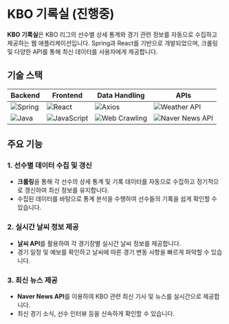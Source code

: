 # KBO 기록실 (진행중)

**KBO 기록실**은 KBO 리그의 선수별 상세 통계와 경기 관련 정보를 자동으로 수집하고 제공하는 웹 애플리케이션입니다. Spring과 React를 기반으로 개발되었으며, 크롤링 및 다양한 API를 통해 최신 데이터를 사용자에게 제공합니다.

## 기술 스택

| **Backend**     | **Frontend**    | **Data Handling** | **APIs**           |
|-----------------|-----------------|-------------------|--------------------|
| ![Spring](https://img.shields.io/badge/Spring-6DB33F?style=for-the-badge&logo=spring&logoColor=white) | ![React](https://img.shields.io/badge/React-61DAFB?style=for-the-badge&logo=react&logoColor=white) | ![Axios](https://img.shields.io/badge/Axios-5A29E4?style=for-the-badge&logo=axios&logoColor=white)  | ![Weather API](https://img.shields.io/badge/Weather%20API-00897B?style=for-the-badge&logo=weather&logoColor=white) |
| ![Java](https://img.shields.io/badge/Java-007396?style=for-the-badge&logo=java&logoColor=white)     | ![JavaScript](https://img.shields.io/badge/JavaScript-F7DF1E?style=for-the-badge&logo=javascript&logoColor=white) | ![Web Crawling](https://img.shields.io/badge/Web%20Crawling-4285F4?style=for-the-badge&logo=web-crawling&logoColor=white) | ![Naver News API](https://img.shields.io/badge/Naver%20News%20API-03C75A?style=for-the-badge&logo=naver&logoColor=white) |


## 주요 기능

### 1. 선수별 데이터 수집 및 갱신
- **크롤링**을 통해 각 선수의 상세 통계 및 기록 데이터를 자동으로 수집하고 정기적으로 갱신하여 최신 정보를 유지합니다.
- 수집된 데이터를 바탕으로 통계 분석을 수행하여 선수들의 기록을 쉽게 확인할 수 있습니다.

### 2. 실시간 날씨 정보 제공
- **날씨 API**를 활용하여 각 경기장별 실시간 날씨 정보를 제공합니다.
- 경기 일정 및 예보를 확인하고 날씨에 따른 경기 변동 사항을 빠르게 파악할 수 있습니다.

### 3. 최신 뉴스 제공
- **Naver News API**를 이용하여 KBO 관련 최신 기사 및 뉴스를 실시간으로 제공합니다.
- 최신 경기 소식, 선수 인터뷰 등을 신속하게 확인할 수 있습니다.
